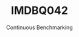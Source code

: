 ---
layout: docu
title: IMDBQ042
subtitle: Continuous Benchmarking
selected: IMDB
expanded: Benchmarking
benchmark: /individual_results/IMDBQ042.html
---